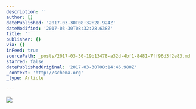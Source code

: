 ```yaml
---
description: ''
author: []
datePublished: '2017-03-30T08:32:28.924Z'
dateModified: '2017-03-30T08:32:28.638Z'
title: ''
publisher: {}
via: {}
inFeed: true
sourcePath: _posts/2017-03-30-19b13478-a32d-4bf1-8481-7ff96d3f2e83.md
starred: false
datePublishedOriginal: '2017-03-30T08:14:46.980Z'
_context: 'http://schema.org'
_type: Article

---
```

![](https://the-grid-user-content.s3-us-west-2.amazonaws.com/6ee030c3-66ae-4245-b166-5351d7773a4c.jpg)